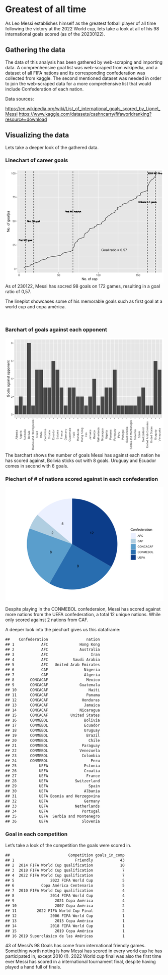 # Greatest of all time

As Leo Messi establishes himself as the greatest fotball player of all
time following the victory at the 2022 World cup, lets take a look at
all of his 98 international goals scored (as of the 20230122).

## Gathering the data

The data of this analysis has been gathered by web-scraping and
importing data. A comprenhensive goal list was web-scraped from
wikipedia, and a dataset of all FIFA nations and its corresponding
confederation was collected from kaggle. The second mentioned dataset
was needed in order to join the web-scraped data for a more
comprehensive list that would include Confederation of each nation.

Data sources:

<https://en.wikipedia.org/wiki/List_of_international_goals_scored_by_Lionel_Messi>
<https://www.kaggle.com/datasets/cashncarry/fifaworldranking?resource=download>

## Visualizing the data

Lets take a deeper look of the gathered data.

### Linechart of career goals

![](goals-1.png) As of
230122, Messi has socred 98 goals on 172 games, resulting in a goal
ratio of 0,57.

The lineplot showcases some of his memorable goals such as first goal at
a world cup and copa américa.

<Br>

### Barchart of goals against each opponent

![](barchart-1.png) The
barchart shows the number of goals Messi has against each nation he has
scored against, Bolivia sticks out with 8 goals. Uruguay and Ecuador
comes in second with 6 goals.

### Piechart of \# of nations scored against in each confederation

![](piechart-1.png)
<Br>
    
Despite playing in the CONMEBOL confederaion, Messi has scored against
more nations from the UEFA confederation, a total 12 unique nations.
While only scored against 2 nations from CAF.

A deeper look into the piechart gives us this dataframe:

    ##    Confederation                 nation
    ## 1            AFC              Hong Kong
    ## 2            AFC              Australia
    ## 3            AFC                   Iran
    ## 4            AFC           Saudi Arabia
    ## 5            AFC   United Arab Emirates
    ## 6            CAF                Nigeria
    ## 7            CAF                Algeria
    ## 8       CONCACAF                 Mexico
    ## 9       CONCACAF              Guatemala
    ## 10      CONCACAF                  Haiti
    ## 11      CONCACAF                 Panama
    ## 12      CONCACAF               Honduras
    ## 13      CONCACAF                Jamaica
    ## 14      CONCACAF              Nicaragua
    ## 15      CONCACAF          United States
    ## 16      CONMEBOL                Bolivia
    ## 17      CONMEBOL                Ecuador
    ## 18      CONMEBOL                Uruguay
    ## 19      CONMEBOL                 Brazil
    ## 20      CONMEBOL                  Chile
    ## 21      CONMEBOL               Paraguay
    ## 22      CONMEBOL              Venezuela
    ## 23      CONMEBOL               Colombia
    ## 24      CONMEBOL                   Peru
    ## 25          UEFA                Estonia
    ## 26          UEFA                Croatia
    ## 27          UEFA                 France
    ## 28          UEFA            Switzerland
    ## 29          UEFA                  Spain
    ## 30          UEFA                Albania
    ## 31          UEFA Bosnia and Herzegovina
    ## 32          UEFA                Germany
    ## 33          UEFA            Netherlands
    ## 34          UEFA               Portugal
    ## 35          UEFA  Serbia and Montenegro
    ## 36          UEFA               Slovenia

### Goal in each competition

Let’s take a look of the competition the goals were scored in.

    ##                          Competition goals_in_comp
    ## 1                           Friendly            43
    ## 2  2014 FIFA World Cup qualification            10
    ## 3  2018 FIFA World Cup qualification             7
    ## 4  2022 FIFA World Cup qualification             7
    ## 5                2022 FIFA World Cup             5
    ## 6            Copa América Centenario             5
    ## 7  2010 FIFA World Cup qualification             4
    ## 8                2014 FIFA World Cup             4
    ## 9                  2021 Copa América             4
    ## 10                 2007 Copa América             2
    ## 11         2022 FIFA World Cup Final             2
    ## 12               2006 FIFA World Cup             1
    ## 13                 2015 Copa América             1
    ## 14               2018 FIFA World Cup             1
    ## 15                 2019 Copa América             1
    ## 16 2019 Superclásico de las Américas             1

43 of Messi’s 98 Goals has come from international friendly games.
Something worth noting is how Messi has scored in every world cup he has
participated in, except 2010 (!). 2022 World cup final was also the
first time ever Messi has scored in a international tournament final,
despite having played a hand full of finals.
